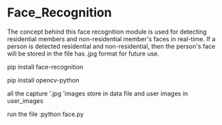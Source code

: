 # Face_Recognition
The concept behind this face recognition module is used for detecting residential members and non-residential member's faces in real-time. If a person is detected residential and non-residential, then the person's face will be stored in the file has .jpg format for future use.






pip install face-recognition



pip install opencv-python


all the capture '.jpg 'images store in data file and user images in user_images


run the file :python face.py
